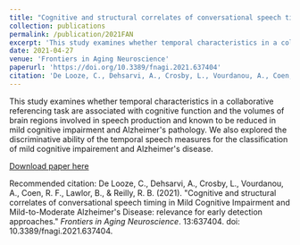 ```yaml
---
title: "Cognitive and structural correlates of conversational speech timing in Mild Cognitive Impairment and Mild-to-Moderate Alzheimer&#39;s Disease&#58; relevance for early detection approaches."
collection: publications
permalink: /publication/2021FAN
excerpt: 'This study examines whether temporal characteristics in a collaborative referencing task are associated with cognitive function and the volumes of brain regions involved in speech production and known to be reduced in mild cognitive impairment and Alzheimer&#39;s pathology. We also explored the discriminative ability of the temporal speech measures for the classification of mild cognitive impairement and Alzheimer&#39;s disease.'
date: 2021-04-27
venue: 'Frontiers in Aging Neuroscience'
paperurl: 'https://doi.org/10.3389/fnagi.2021.637404'
citation: 'De Looze, C., Dehsarvi, A., Crosby, L., Vourdanou, A., Coen, R. F., Lawlor, B., & Reilly, R. B. (2021). "Cognitive and structural correlates of conversational speech timing in Mild Cognitive Impairment and Mild-to-Moderate Alzheimer&#39;s Disease&#58; relevance for early detection approaches."; <i>Frontiers in Aging Neuroscience</i>. 13:637404. doi: 10.3389/fnagi.2021.637404.'
--- 
```


This study examines whether temporal characteristics in a collaborative referencing task are associated with cognitive function and the volumes of brain regions involved in speech production and known to be reduced in mild cognitive impairment and Alzheimer&#39;s pathology. We also explored the discriminative ability of the temporal speech measures for the classification of mild cognitive impairement and Alzheimer&#39;s disease.

[Download paper here](https://doi.org/10.3389/fnagi.2021.637404)

Recommended citation: De Looze, C., Dehsarvi, A., Crosby, L., Vourdanou, A., Coen, R. F., Lawlor, B., & Reilly, R. B. (2021). "Cognitive and structural correlates of conversational speech timing in Mild Cognitive Impairment and Mild-to-Moderate Alzheimer&#39;s Disease&#58; relevance for early detection approaches." <i>Frontiers in Aging Neuroscience</i>. 13:637404. doi: 10.3389/fnagi.2021.637404.
